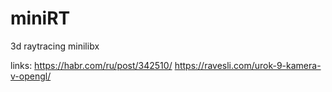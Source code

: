 # miniRT
3d raytracing minilibx

links:  https://habr.com/ru/post/342510/ 
        https://ravesli.com/urok-9-kamera-v-opengl/
